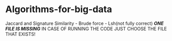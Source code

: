 # Algorithms-for-big-data
Jaccard and Signature Similarity - Brude force - Lsh(not fully correct)
***ONE FILE IS MISSING***
IN CASE OF RUNNING THE CODE JUST CHOOSE THE FILE THAT EXISTS!
